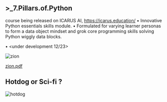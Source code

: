 ## >_7.Pillars.of.Python
course being released on ICARUS AI, https://icarus.education/
•	Innovative Python essentials skills module.
•	Formulated for varying learner personas to form a data object mindset and grok core programming skills solving Python wiggly data blocks.



• <under development 12/23>

![zion](https://user-images.githubusercontent.com/59778456/206495081-1c7b5814-6a93-41cc-be3c-693ce719eab0.JPG)

[zion.pdf](https://github.com/bbe2/portfolio/files/10187130/zion.pdf)

## Hotdog or Sci-fi ?
![hotdog](https://user-images.githubusercontent.com/59778456/205523364-fdac8740-d6ff-4c4f-b3d6-dd5ecadb2c78.JPG)
